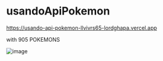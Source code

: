# usandoApiPokemon

https://usando-api-pokemon-llvivrs65-lordghapa.vercel.app

with 905 POKEMONS

![image](https://user-images.githubusercontent.com/99082399/193472983-ac4174ea-38e1-4646-a589-9d7d3050bb0c.png)

